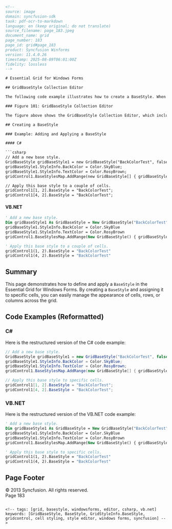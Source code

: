```html
<!-- 
source: image
domain: syncfusion-sdk
task: pdf-ocr-to-markdown
language: en (keep original; do not translate)
source_filename: page_183.jpeg
document_name: grid
page_number: 183
page_id: grid#page_183
product: Syncfusion Winforms
version: 11.4.0.26
timestamp: 2025-08-09T06:01:00Z
fidelity: lossless
-->

# Essential Grid for Windows Forms

## GridBaseStyle Collection Editor

The following code example illustrates how to create a BaseStyle. When you define a BaseStyle, you can apply it to any cell (or row or column) by just setting the `GridStyleInfo.BaseStyle` for that cell to the name used to define the BaseStyle.

### Figure 101: GridBaseStyle Collection Editor

The figure above shows the GridBaseStyle Collection Editor, which includes options to manage BaseStyles, such as adding, removing, and editing their properties.

## Creating a BaseStyle

### Example: Adding and Applying a BaseStyle

#### C#

```csharp
// Add a new base style.
GridBaseStyle gridBaseStyle1 = new GridBaseStyle("BackColorTest", false);
gridBaseStyle1.StyleInfo.BackColor = Color.SkyBlue;
gridBaseStyle1.StyleInfo.TextColor = Color.RosyBrown;
gridControl1.BaseStylesMap.AddRange(new GridBaseStyle[] { gridBaseStyle1 });

// Apply this base style to a couple of cells.
gridControl1[1, 2].BaseStyle = "BackColorTest";
gridControl1[4, 2].BaseStyle = "BackColorTest";
```

#### VB.NET

```vb
' Add a new base style.
Dim gridBaseStyle1 As GridBaseStyle = New GridBaseStyle("BackColorTest", False)
gridBaseStyle1.StyleInfo.BackColor = Color.SkyBlue
gridBaseStyle1.StyleInfo.TextColor = Color.RosyBrown
gridControl1.BaseStylesMap.AddRange(New GridBaseStyle() { gridBaseStyle1 })

' Apply this base style to a couple of cells.
gridControl1(1, 2).BaseStyle = "BackColorTest"
gridControl1(4, 2).BaseStyle = "BackColorTest"
```

## Summary

This page demonstrates how to define and apply a `BaseStyle` in the Essential Grid for Windows Forms. By creating a `BaseStyle` and assigning it to specific cells, you can easily manage the appearance of cells, rows, or columns across the grid.

## Code Examples (Reformatted)

### C#

Here is the restructured version of the C# code example:

```csharp
// Add a new base style.
GridBaseStyle gridBaseStyle1 = new GridBaseStyle("BackColorTest", false);
gridBaseStyle1.StyleInfo.BackColor = Color.SkyBlue;
gridBaseStyle1.StyleInfo.TextColor = Color.RosyBrown;
gridControl1.BaseStylesMap.AddRange(new GridBaseStyle[] { gridBaseStyle1 });

// Apply this base style to specific cells.
gridControl1[1, 2].BaseStyle = "BackColorTest";
gridControl1[4, 2].BaseStyle = "BackColorTest";
```

### VB.NET

Here is the restructured version of the VB.NET code example:

```vb
' Add a new base style.
Dim gridBaseStyle1 As GridBaseStyle = New GridBaseStyle("BackColorTest", False)
gridBaseStyle1.StyleInfo.BackColor = Color.SkyBlue
gridBaseStyle1.StyleInfo.TextColor = Color.RosyBrown
gridControl1.BaseStylesMap.AddRange(New GridBaseStyle() { gridBaseStyle1 })

' Apply this base style to specific cells.
gridControl1(1, 2).BaseStyle = "BackColorTest"
gridControl1(4, 2).BaseStyle = "BackColorTest"
```

## Page Footer

© 2013 Syncfusion. All rights reserved.  
Page 183
```

<!-- tags: [grid, basestyle, windowsforms, editor, csharp, vb.net] keywords: [GridBaseStyle, BaseStyle, GridStyleInfo.BaseStyle, gridcontrol, cell styling, style editor, windows forms, syncfusion] -->